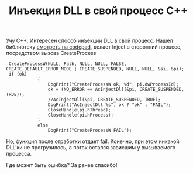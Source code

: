 ﻿---
title: "Инъекция DLL в свой процесс C++"
se.owner.user_id: 277283
se.owner.display_name: "stasuk25"
se.owner.link: "https://ru.stackoverflow.com/users/277283/stasuk25"
se.link: "https://ru.stackoverflow.com/questions/830322/%d0%98%d0%bd%d1%8a%d0%b5%d0%ba%d1%86%d0%b8%d1%8f-dll-%d0%b2-%d1%81%d0%b2%d0%be%d0%b9-%d0%bf%d1%80%d0%be%d1%86%d0%b5%d1%81%d1%81-c"
se.question_id: 830322
se.post_type: question
se.score: 1
---
<p>Учу С++. Интересен способ инъекции DLL в свой процесс.
Нашёл библиотеку <a href="https://codepad.remoteinterview.io/GXCSXVMKOM" rel="nofollow noreferrer" title="SourceCode">смотреть на codepad</a>, делает Inject в сторонний процесс, посредством вызова CreateProcess</p>

<pre><code> CreateProcessW(NULL, Path, NULL, NULL, FALSE, CREATE_DEFAULT_ERROR_MODE | CREATE_SUSPENDED, NULL, NULL, &amp;si, &amp;pi);
 if (ok)
            {
                DbgPrint("CreateProcessW ok, %d", pi.dwProcessId);
                ok = (NO_ERROR == AcInjectDll(&amp;pi, CREATE_SUSPENDED, TRUE));
                //AcInjectDll(&amp;pi, CREATE_SUSPENDED, TRUE);
                DbgPrint("AcInjectDll %s", ok ? "ok" : "FAIL");
                CloseHandle(pi.hThread);
                CloseHandle(pi.hProcess);
            }
            else
                DbgPrint("CreateProcessW FAIL");
</code></pre>

<p>Но, функция после отработки отдает fail. Конечно, при этом никакой DLL'ки не прогрузилось, а поток остался зависшим у вызываемого процесса.</p>

<p>Где может быть ошибка? За ранее спасибо!</p>
